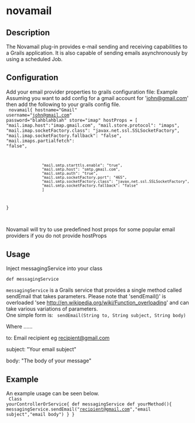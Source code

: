 novamail
========
<h2>Description</h2>

The Novamail plug-in provides e-mail sending and receiving capabilities to a Grails application. It is also capable of sending emails asynchronously by using a scheduled Job.

<h2>Configuration</h2>

Add your email provider properties to grails configuration file: Example
Assuming you want to add config for a gmail account for 'john@gmail.com' then add the following to your grails config file.
<br>
<code>
novamail{
    hostname="Gmail"
    username="john@gmail.com"
    password="blahblahblah"
    store="imap"
    hostProps = [
                    "mail.imap.host":"imap.gmail.com",
                    "mail.store.protocol": "imaps",
                    "mail.imap.socketFactory.class": "javax.net.ssl.SSLSocketFactory",
                    "mail.imap.socketFactory.fallback": "false",
                    "mail.imaps.partialfetch": "false",
        
                    "mail.smtp.starttls.enable": "true",
                    "mail.smtp.host": "smtp.gmail.com",
                    "mail.smtp.auth": "true",
                    "mail.smtp.socketFactory.port": "465",
                    "mail.smtp.socketFactory.class": "javax.net.ssl.SSLSocketFactory",
                    "mail.smtp.socketFactory.fallback": "false"
                    ]
  
}

</code>
<br>
<note>Novamail will try to use predefined host props for some popular email providers if you do not provide hostProps
</note>

<h2>Usage</h2>

Inject messagingService into your class

<code>def messagingService</code>

<code>messagingService</code> is a Grails service that provides a single method called sendEmail that takes parameters.
Please note that 'sendEmail()' is overloaded 'see http://en.wikipedia.org/wiki/Function_overloading' and can take various variations of parameters. 
<br>
One simple form is:
<code>
sendEmail(String to, String subject, String body)
</code>

Where ......


to: Email recipient eg recipient@gmail.com

subject: "Your email subject"

body: "The body of your message"

<h2>Example</h2>

An example usage can be seen below.<br>
<code>
Class yourControllerOrService{
    def messagingService
    def yourMethod(){
        messagingService.sendEmail("recipient@gmail.com","email subject","email body")
    }
}
</code>



